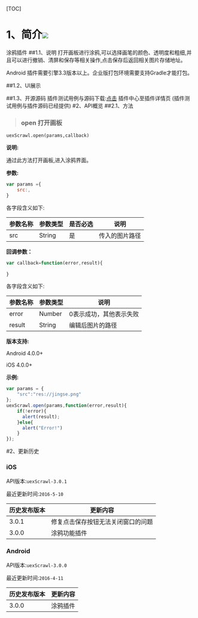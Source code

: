 [TOC]

 # 1、简介[![](http://appcan-download.oss-cn-beijing.aliyuncs.com/%E5%85%AC%E6%B5%8B%2Fgf.png)]()
 涂鸦插件
##1.1、说明
 打开画板进行涂鸦,可以选择画笔的颜色、透明度和粗细,并且可以进行撤销、清屏和保存等相关操作,点击保存后返回相关图片存储地址。 

 Android 插件需要引擎3.3版本以上。企业版打包环境需要支持Gradle才能打包。

##1.2、UI展示

##1.3、开源源码
插件测试用例与源码下载:[点击]() 插件中心至插件详情页 (插件测试用例与插件源码已经提供)
#2、API概览
 ##2.1、方法

> ### open 打开画板

`uexScrawl.open(params,callback)`

**说明:**

通过此方法打开画板,进入涂鸦界面。

**参数:**

```javascript
var params ={
    src:,
}
```

各字段含义如下:

| 参数名称 | 参数类型   | 是否必选 | 说明      |
| ---- | ------ | ---- | ------- |
| src  | String | 是    | 传入的图片路径 |

**回调参数：**

```javascript
var callback=function(error,result){
	  
}
```

各字段含义如下:

| 参数名称   | 参数类型   | 说明           |
| ------ | ------ | ------------ |
| error  | Number | 0表示成功，其他表示失败 |
| result | String | 编辑后图片的路径     |

**版本支持:**

Android 4.0.0+    

iOS 4.0.0+

**示例:**

```javascript
var params = {
    "src":"res://jingse.png"
};
uexScrawl.open(params,function(error,result){
  	if(!error){
      alert(result);
  	}else{
      alert("Error!")
  	}
});
```

#2、更新历史 

### iOS

API版本:`uexScrawl-3.0.1`

最近更新时间:`2016-5-10`

| 历史发布版本 | 更新内容              |
| ------ | ----------------- |
| 3.0.1  | 修复点击保存按钮无法关闭窗口的问题 |
| 3.0.0  | 涂鸦功能插件            |

### Android

API版本:`uexScrawl-3.0.0`

最近更新时间:`2016-4-11`

| 历史发布版本 | 更新内容 |
| ------ | ---- |
| 3.0.0  | 涂鸦插件 |
